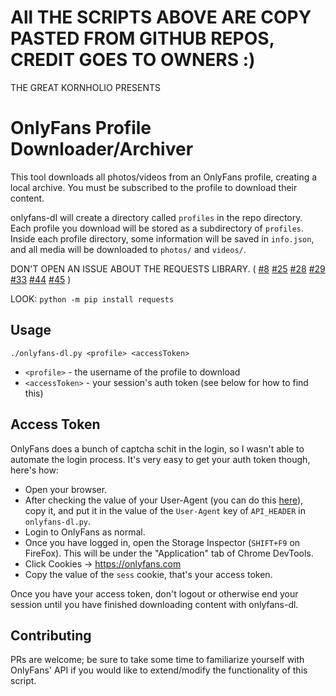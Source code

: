 # All THE SCRIPTS ABOVE ARE COPY PASTED FROM GITHUB REPOS, CREDIT GOES TO OWNERS :)

THE GREAT KORNHOLIO PRESENTS

# OnlyFans Profile Downloader/Archiver
This tool downloads all photos/videos from an OnlyFans profile, creating a local archive.
You must be subscribed to the profile to download their content.

onlyfans-dl will create a directory called `profiles` in the repo directory. 
Each profile you download will be stored as a subdirectory of `profiles`.
Inside each profile directory, some information will be saved in `info.json`,
and all media will be downloaded to `photos/` and `videos/`.

DON'T OPEN AN ISSUE ABOUT THE REQUESTS LIBRARY. ( 
[#8](https://github.com/k0rnh0li0/onlyfans-dl/issues/8)
[#25](https://github.com/k0rnh0li0/onlyfans-dl/issues/25)
[#28](https://github.com/k0rnh0li0/onlyfans-dl/issues/28)
[#29](https://github.com/k0rnh0li0/onlyfans-dl/issues/29)
[#33](https://github.com/k0rnh0li0/onlyfans-dl/issues/33)
[#44](https://github.com/k0rnh0li0/onlyfans-dl/issues/44)
[#45](https://github.com/k0rnh0li0/onlyfans-dl/issues/45)
)

LOOK: `python -m pip install requests`

## Usage
`./onlyfans-dl.py <profile> <accessToken>`
* `<profile>` - the username of the profile to download
* `<accessToken>` - your session's auth token (see below for how to find this)

## Access Token
OnlyFans does a bunch of captcha schit in the login, so I wasn't able to automate the login
process. It's very easy to get your auth token though, here's how:

- Open your browser.
- After checking the value of your User-Agent (you can do this [here](https://whatismybrowser.com/detect/what-is-my-user-agent)),
copy it, and put it in the value of the `User-Agent` key of `API_HEADER` in `onlyfans-dl.py`.
- Login to OnlyFans as normal.
- Once you have logged in, open the Storage Inspector (`SHIFT+F9` on FireFox). This will be under
the "Application" tab of Chrome DevTools.
- Click Cookies -> https://onlyfans.com
- Copy the value of the `sess` cookie, that's your access token.

Once you have your access token, don't logout or otherwise end your session until you have
finished downloading content with onlyfans-dl.

## Contributing

PRs are welcome; be sure to take some time to familiarize yourself with OnlyFans' API if
you would like to extend/modify the functionality of this script.
